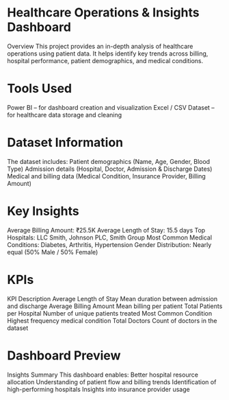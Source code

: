 # Healthcare Operations & Insights Dashboard
 Overview
This project provides an in-depth analysis of healthcare operations using patient data.
It helps identify key trends across billing, hospital performance, patient demographics, and medical conditions.
# Tools Used
Power BI – for dashboard creation and visualization
Excel / CSV Dataset – for healthcare data storage and cleaning
# Dataset Information
The dataset includes:
Patient demographics (Name, Age, Gender, Blood Type)
Admission details (Hospital, Doctor, Admission & Discharge Dates)
Medical and billing data (Medical Condition, Insurance Provider, Billing Amount)
# Key Insights
Average Billing Amount: ₹25.5K
Average Length of Stay: 15.5 days
Top Hospitals: LLC Smith, Johnson PLC, Smith Group
Most Common Medical Conditions: Diabetes, Arthritis, Hypertension
Gender Distribution: Nearly equal (50% Male / 50% Female)

# KPIs
KPI	Description
Average Length of Stay	Mean duration between admission and discharge
Average Billing Amount	Mean billing per patient
Total Patients per Hospital	Number of unique patients treated
Most Common Condition	Highest frequency medical condition
Total Doctors	Count of doctors in the dataset
# Dashboard Preview
 Insights Summary
This dashboard enables:
Better hospital resource allocation
Understanding of patient flow and billing trends
Identification of high-performing hospitals
Insights into insurance provider usage
